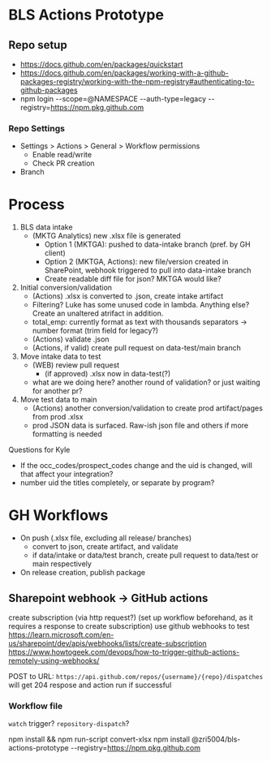 # BLS Actions Prototype
## Repo setup
- https://docs.github.com/en/packages/quickstart
- https://docs.github.com/en/packages/working-with-a-github-packages-registry/working-with-the-npm-registry#authenticating-to-github-packages
- npm login --scope=@NAMESPACE --auth-type=legacy --registry=https://npm.pkg.github.com

### Repo Settings
- Settings > Actions > General > Workflow permissions
  - Enable read/write
  - Check PR creation
- Branch 
# Process
1. BLS data intake
   - (MKTG Analytics) new .xlsx file is generated
     - Option 1 (MKTGA): pushed to data-intake branch (pref. by GH client)
     - Option 2 (MKTGA, Actions): new file/version created in SharePoint, webhook triggered to pull into data-intake branch
     - Create readable diff file for json? MKTGA would like?
2. Initial conversion/validation
   - (Actions) .xlsx is converted to .json, create intake artifact
   - Filtering? Luke has some unused code in lambda. Anything else? Create an unaltered atrifact in addition.
   - total_emp: currently format as text with thousands separators -> number format (trim field for legacy?)
   - (Actions) validate .json
   - (Actions, if valid) create pull request on data-test/main branch
3. Move intake data to test
   - (WEB) review pull request
     - (if approved) .xlsx now in data-test(?)
   - what are we doing here? another round of validation? or just waiting for another pr?
4. Move test data to main
   - (Actions) another conversion/validation to create prod artifact/pages from prod .xlsx
   - prod JSON data is surfaced. Raw-ish json file and others if more formatting is needed

Questions for Kyle
- If the occ_codes/prospect_codes change and the uid is changed, will that affect your integration?
- number uid the titles completely, or separate by program?

# GH Workflows
- On push (.xlsx file, excluding all release/ branches)
  - convert to json, create artifact, and validate
  - if data/intake or data/test branch, create pull request to data/test or main respectively
- On release creation, publish package

## Sharepoint webhook -> GitHub actions
create subscription (via http request?) (set up workflow beforehand, as it requires a response to create subscription)
use github webhooks to test
https://learn.microsoft.com/en-us/sharepoint/dev/apis/webhooks/lists/create-subscription
https://www.howtogeek.com/devops/how-to-trigger-github-actions-remotely-using-webhooks/

POST to URL: `https://api.github.com/repos/{username}/{repo}/dispatches`
will get 204 respose and action run if successful
### Workflow file
`watch` trigger? `repository-dispatch`?



npm install && npm run-script convert-xlsx
npm install @zri5004/bls-actions-prototype --registry=https://npm.pkg.github.com